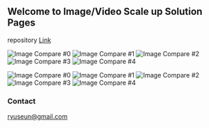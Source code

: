 ## Welcome to Image/Video Scale up Solution Pages

repository
[Link](https://github.com/ryuseun/solution_scaleup)

![Image Compare #0](./output_aa0.jpg)
![Image Compare #1](./output_aa1.jpg)
![Image Compare #2](./output_aa2.jpg)
![Image Compare #3](./output_aa3.jpg)
![Image Compare #4](./output_aa4.jpg)


![Image Compare #0](./output_bb0.jpg)
![Image Compare #1](./output_bb1.jpg)
![Image Compare #2](./output_bb2.jpg)
![Image Compare #3](./output_bb3.jpg)
![Image Compare #4](./output_bb4.jpg)


### Contact
ryuseun@gmail.com
